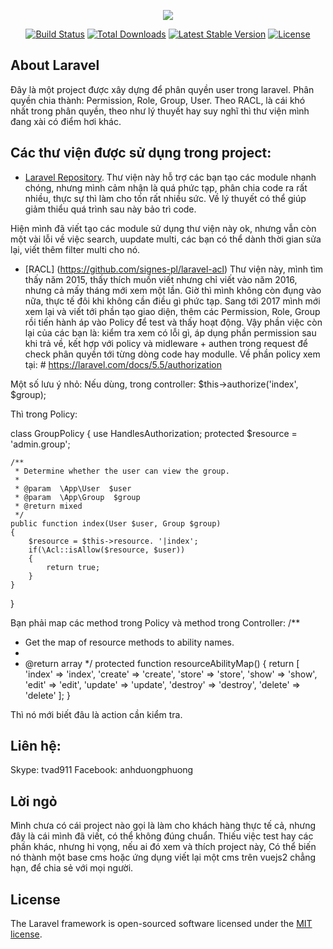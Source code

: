 <p align="center"><img src="https://laravel.com/assets/img/components/logo-laravel.svg"></p>

<p align="center">
<a href="https://travis-ci.org/laravel/framework"><img src="https://travis-ci.org/laravel/framework.svg" alt="Build Status"></a>
<a href="https://packagist.org/packages/laravel/framework"><img src="https://poser.pugx.org/laravel/framework/d/total.svg" alt="Total Downloads"></a>
<a href="https://packagist.org/packages/laravel/framework"><img src="https://poser.pugx.org/laravel/framework/v/stable.svg" alt="Latest Stable Version"></a>
<a href="https://packagist.org/packages/laravel/framework"><img src="https://poser.pugx.org/laravel/framework/license.svg" alt="License"></a>
</p>

## About Laravel

Đây là một project được xây dựng để phân quyền user trong laravel. 
Phân quyền chia thành: Permission, Role, Group, User. Theo RACL, là cái khó nhất trong phân quyền, theo như lý thuyết hay suy nghĩ thì thư viện mình đang xài có điểm hơi khác. 

## Các thư viện được sử dụng trong project:

- [Laravel Repository](https://github.com/andersao/l5-repository).
Thư viện này hỗ trợ các bạn tạo các module nhanh chóng, nhưng mình cảm nhận là quá phức tạp, 
phân chia code ra rất nhiều, thực sự thì làm cho tốn rất nhiều sức. Về lý thuyết có thể giúp giảm thiểu quá trình sau này bảo trì code.

Hiện mình đã viết tạo các module sử dụng thư viện này ok, nhưng vẫn còn một vài lỗi về việc search, uupdate multi, các bạn có thể dành thời gian sửa lại, viết thêm filter multi cho nó.

- [RACL] (https://github.com/signes-pl/laravel-acl)
Thư viện này, mình tìm thấy năm 2015, thấy thích muốn viết nhưng chỉ viết vào năm 2016, nhưng cả mấy tháng mới xem một lần. Giờ thì mình không còn đụng vào nữa, thực tế đôi khi không cần điều gì phức tạp.
Sang tới 2017 mình mới xem lại và viết tới phần tạo giao diện, thêm các Permission, Role, Group rồi tiến hành áp vào Policy để test và thấy hoạt động.
Vậy phần việc còn lại của các bạn là: kiểm tra xem có lỗi gì, áp dụng phần permission sau khi trả về, kết hợp với policy và midleware + authen trong request để check phân quyền tới từng dòng code hay modulle.
Về phần policy xem tại: # https://laravel.com/docs/5.5/authorization

Một số lưu ý nhỏ: Nếu dùng, trong controller: 
$this->authorize('index', $group);

Thì trong Policy: 

class GroupPolicy
{
    use HandlesAuthorization;
    protected $resource = 'admin.group';

    /**
     * Determine whether the user can view the group.
     *
     * @param  \App\User  $user
     * @param  \App\Group  $group
     * @return mixed
     */
    public function index(User $user, Group $group)
    {
        $resource = $this->resource. '|index';
        if(\Acl::isAllow($resource, $user))
        {
            return true;
        }
    }
}

Bạn phải map các method trong Policy và method trong Controller:
/**
 * Get the map of resource methods to ability names.
 *
 * @return array
 */
protected function resourceAbilityMap()
{
	return [
		'index' => 'index',
		'create' => 'create',
		'store' => 'store',
		'show' => 'show',
		'edit' => 'edit',
		'update' => 'update',
		'destroy' => 'destroy',
		'delete' => 'delete'
	];
}

Thì nó mới biết đâu là action cần kiểm tra.

## Liên hệ:
Skype: tvad911
Facebook: anhduongphuong

## Lời ngỏ
Mình chưa có cái project nào gọi là làm cho khách hàng thực tế cả, nhưng đây là cái mình đã viết, có thể không đúng chuẩn.
Thiếu việc test hay các phần khác, nhưng hi vọng, nếu ai đó xem và thích project này,
Có thể biến nó thành một base cms hoặc ứng dụng viết lại một cms trên vuejs2 chẳng hạn, để chia sẻ với mọi người.

## License

The Laravel framework is open-sourced software licensed under the [MIT license](http://opensource.org/licenses/MIT).
